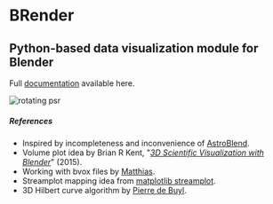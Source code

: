 # __BRender__
## Python-based data visualization module for Blender

Full [documentation](http://brender.readthedocs.io/) available here.

![rotating psr](https://media.giphy.com/media/3ohhwfiCADgxSFxTBC/giphy.gif)

##### References
+ Inspired by incompleteness and inconvenience of [AstroBlend](http://www.astroblend.com/).
+ Volume plot idea by Brian R Kent, "_[3D Scientific Visualization with Blender](http://iopscience.iop.org/book/978-1-6270-5612-0)_" (2015).
+ Working with bvox files by [Matthias](http://pythology.blogspot.com/2014/08/you-can-do-cool-stuff-with-manual.html).
+ Streamplot mapping idea from [matplotlib streamplot](https://github.com/matplotlib/matplotlib/blob/master/lib/matplotlib/streamplot.py).
+ 3D Hilbert curve algorithm by [Pierre de Buyl](http://pdebuyl.be/blog/2015/hilbert-curve.html).
